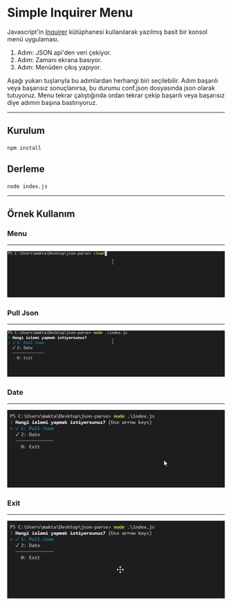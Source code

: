 # Simple Inquirer Menu

Javascript'in <a href="https://www.npmjs.com/package/inquirer" target="_blank">Inquirer</a> kütüphanesi kullanılarak yazılmış basit bir konsol menü uygulaması. 
1. Adım: JSON api'den veri çekiyor. 
2. Adım: Zamanı ekrana basıyor. 
3. Adım:  Menüden çıkış yapıyor.

Aşağı yukarı tuşlarıyla bu adımlardan herhangi biri seçilebilir. Adım başarılı veya başarısız sonuçlanırsa, bu durumu conf.json dosyasında json olarak tutuyoruz. Menu tekrar çalıştığında ordan tekrar çekip başarılı veya başarısız diye adımın başına bastırıyoruz.

<hr/>

## Kurulum

`npm install`

## Derleme

`node index.js`
<hr>

## Örnek Kullanım
### Menu

<hr>
<img src=".\media\menu.gif"/>

### Pull Json
<hr>
<img src=".\media\pull.gif"/>

### Date
<hr>
<img src=".\media\date.gif">

### Exit
<hr>
<img src=".\media\exit.gif">
